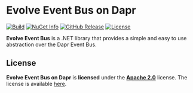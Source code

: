 # Evolve Event Bus on Dapr

[![Build](https://github.com/evolvesw/evolve-data/actions/workflows/build.yml/badge.svg)](https://github.com/evolvesw/evolve-eventbus-dapr/actions/workflows/build.yml)
[![NuGet Info](https://buildstats.info/nuget/Evolve.EventBus.Dapr?includePreReleases=true)](https://www.nuget.org/packages/Evolve.EventBus.Dapr/)
[![GitHub Release](https://img.shields.io/github/release/evolvesw/evolve-eventbus-dapr.svg?logo=github&style=flat-square&color=blue)](https://github.com/evolvesw/evolve-eventbus-dapr/releases)
[![License](https://img.shields.io/github/license/evolvesw/evolve-eventbus-dapr?logo=apache&style=flat-square&color=blue)](LICENSE)

**Evolve Event Bus** is a .NET library that provides a simple and easy to use abstraction over the Dapr Event Bus.

## License

**Evolve Event Bus on Dapr** is **licensed** under the **[Apache 2.0]** license. The license is available [here](LICENSE).

[Apache 2.0]: https://www.apache.org/licenses/LICENSE-2.0